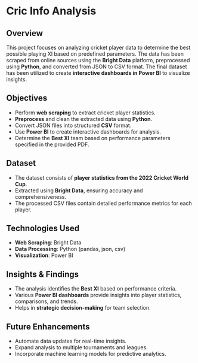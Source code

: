 # Cric Info Analysis

## Overview
This project focuses on analyzing cricket player data to determine the best possible playing XI based on predefined parameters. The data has been scraped from online sources using the **Bright Data** platform, preprocessed using **Python**, and converted from JSON to CSV format. The final dataset has been utilized to create **interactive dashboards in Power BI** to visualize insights.

## Objectives
- Perform **web scraping** to extract cricket player statistics.
- **Preprocess** and clean the extracted data using **Python**.
- Convert JSON files into structured **CSV** format.
- Use **Power BI** to create interactive dashboards for analysis.
- Determine the **Best XI** team based on performance parameters specified in the provided PDF.

## Dataset
- The dataset consists of **player statistics from the 2022 Cricket World Cup**.
- Extracted using **Bright Data**, ensuring accuracy and comprehensiveness.
- The processed CSV files contain detailed performance metrics for each player.

## Technologies Used
- **Web Scraping**: Bright Data
- **Data Processing**: Python (pandas, json, csv)
- **Visualization**: Power BI

## Insights & Findings
- The analysis identifies the **Best XI** based on performance criteria.
- Various **Power BI dashboards** provide insights into player statistics, comparisons, and trends.
- Helps in **strategic decision-making** for team selection.

## Future Enhancements
- Automate data updates for real-time insights.
- Expand analysis to multiple tournaments and leagues.
- Incorporate machine learning models for predictive analytics.

